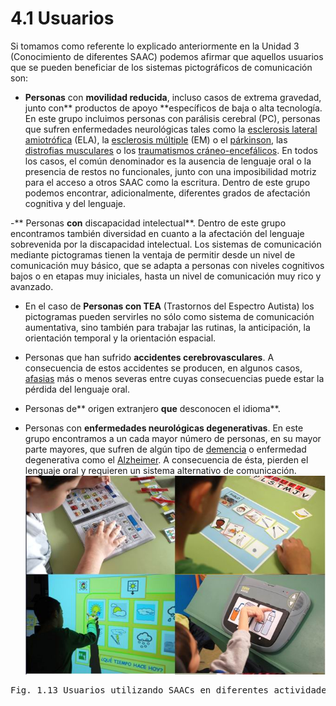 
# 4.1 Usuarios

Si tomamos como referente lo explicado anteriormente en la Unidad 3 (Conocimiento de diferentes SAAC) podemos afirmar que aquellos usuarios que se pueden beneficiar de los sistemas pictográficos de comunicación son:

- **Personas** con **movilidad reducida**, incluso casos de extrema gravedad, junto con** productos de apoyo **específicos de baja o alta tecnología. En este grupo incluimos personas con&nbsp;parálisis cerebral (PC), personas que sufren&nbsp;enfermedades neurológicas tales como la [esclerosis lateral amiotrófica](http://es.wikipedia.org/wiki/Esclerosis_lateral_amiotr%C3%B3fica) (ELA), la [esclerosis m&uacute;ltiple](http://es.wikipedia.org/wiki/Esclerosis_m%C3%BAltiple) (EM) o el [párkinson](http://es.wikipedia.org/wiki/P%C3%A1rkinson), las [distrofias musculares](http://es.wikipedia.org/wiki/Distrofia_muscular) o los [traumatismos cráneo-encefálicos](http://es.wikipedia.org/wiki/Traumatismo_craneoencef%C3%A1lico). En todos los casos, el com&uacute;n denominador es la ausencia de lenguaje oral o la presencia de restos no funcionales, junto con una imposibilidad motriz para el acceso a otros SAAC como la escritura. Dentro de este grupo podemos encontrar, adicionalmente, diferentes grados de afectación cognitiva y del lenguaje.

-** Personas **con** discapacidad intelectual**. Dentro de este grupo encontramos también diversidad en cuanto a la afectación del lenguaje sobrevenida por la discapacidad intelectual. Los sistemas de comunicación mediante pictogramas tienen la ventaja de permitir desde un nivel de comunicación muy básico, que se adapta a personas con niveles cognitivos bajos o en etapas muy iniciales, hasta un nivel de comunicación muy rico y avanzado.

- En el caso de&nbsp;**Personas&nbsp;con&nbsp;TEA**&nbsp;(Trastornos del Espectro Autista) los pictogramas pueden servirles no sólo como sistema de comunicación aumentativa, sino también para trabajar las rutinas, la anticipación, la orientación temporal y la orientación espacial.&nbsp;

- Personas que han sufrido **accidentes cerebrovasculares**. A consecuencia de estos accidentes se producen, en algunos casos, [afasias](http://es.wikipedia.org/wiki/Afasia) más o menos severas entre cuyas consecuencias puede estar la pérdida del lenguaje oral.

- Personas de** origen extranjero **que** desconocen el idioma**.

- Personas con&nbsp;**enfermedades neurológicas degenerativas**. En este grupo encontramos a un cada mayor n&uacute;mero de personas, en su mayor parte mayores, que sufren de alg&uacute;n tipo de&nbsp;[demencia](http://es.wikipedia.org/wiki/Demencia)&nbsp;o enfermedad degenerativa como el&nbsp;[Alzheimer](http://es.wikipedia.org/wiki/Alzheimer). A consecuencia de ésta, pierden el lenguaje oral y requieren un sistema alternativo de comunicación.&nbsp;
![](img/Usuarios.jpg)
<td style="text-align: center;"><pre>Fig. 1.13 Usuarios utilizando SAACs en diferentes actividades. Fotografías: Sergio Palao.</pre></td>

